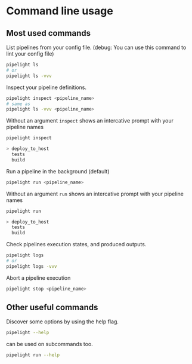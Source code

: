 # Command line usage

## Most used commands

List pipelines from your config file.
(debug: You can use this command to lint your config file)

```sh
pipelight ls
# or
pipelight ls -vvv
```

Inspect your pipeline definitions.

```sh
pipelight inspect <pipeline_name>
# same as
pipelight ls -vvv <pipeline_name>
```

Without an argument `inspect` shows an intercative prompt
with your pipeline names

```sh
pipelight inspect
```

```sh
> deploy_to_host
  tests
  build
```

Run a pipeline in the background (default)

```sh
pipelight run <pipeline_name>
```

Without an argument `run` shows an intercative prompt
with your pipeline names

```sh
pipelight run
```

```sh
> deploy_to_host
  tests
  build
```

Check pipelines execution states, and produced outputs.

```sh
pipelight logs
# or
pipelight logs -vvv
```

Abort a pipeline execution

```sh
pipelight stop <pipeline_name>
```

## Other useful commands

Discover some options by using the help flag.

```sh
pipelight --help
```

can be used on subcommands too.

```sh
pipelight run --help
```
